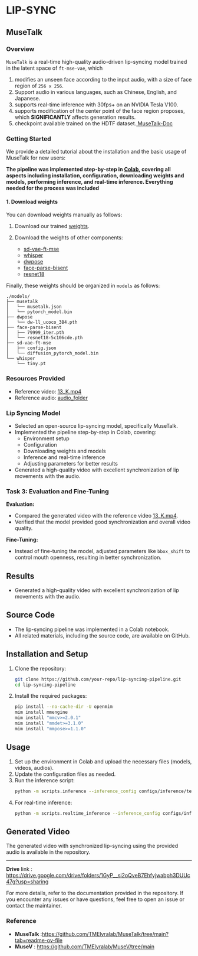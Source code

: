 # LIP-SYNC

## MuseTalk

### Overview
`MuseTalk` is a real-time high-quality audio-driven lip-syncing model trained in the latent space of `ft-mse-vae`, which

1. modifies an unseen face according to the input audio, with a size of face region of `256 x 256`.
1. Support audio in various languages, such as Chinese, English, and Japanese.
1. supports real-time inference with 30fps+ on an NVIDIA Tesla V100.
1. supports modification of the center point of the face region proposes, which **SIGNIFICANTLY** affects generation results. 
1. checkpoint available trained on the HDTF dataset.[
MuseTalk-Doc]([url](https://github.com/TMElyralab/MuseTalk))

### Getting Started
We provide a detailed tutorial about the installation and the basic usage of MuseTalk for new users:

**The pipeline was implemented step-by-step in [Colab]([url](https://github.com/MohamedAziz15/Lip-Sync/blob/main/MuseTalk.ipynb)), covering all aspects including installation, configuration, downloading weights and models, performing inference, and real-time inference. Everything needed for the process was included**



#### 1. Download weights
You can download weights manually as follows:

1. Download our trained [weights](https://huggingface.co/TMElyralab/MuseTalk).

2. Download the weights of other components:
   - [sd-vae-ft-mse](https://huggingface.co/stabilityai/sd-vae-ft-mse)
   - [whisper](https://openaipublic.azureedge.net/main/whisper/models/65147644a518d12f04e32d6f3b26facc3f8dd46e5390956a9424a650c0ce22b9/tiny.pt)
   - [dwpose](https://huggingface.co/yzd-v/DWPose/tree/main)
   - [face-parse-bisent](https://github.com/zllrunning/face-parsing.PyTorch)
   - [resnet18](https://download.pytorch.org/models/resnet18-5c106cde.pth)


Finally, these weights should be organized in `models` as follows:
```
./models/
├── musetalk
│   └── musetalk.json
│   └── pytorch_model.bin
├── dwpose
│   └── dw-ll_ucoco_384.pth
├── face-parse-bisent
│   ├── 79999_iter.pth
│   └── resnet18-5c106cde.pth
├── sd-vae-ft-mse
│   ├── config.json
│   └── diffusion_pytorch_model.bin
└── whisper
    └── tiny.pt
```


### Resources Provided
- Reference video: [13_K.mp4]([link-to-video](https://github.com/MohamedAziz15/Lip-Sync/blob/main/Resources/Video/13_K.mp4))
- Reference audio: [audio_folder]([link-to-audio-folder](https://github.com/MohamedAziz15/Lip-Sync/tree/main/Resources/Audio%20files))


###  Lip Syncing Model
- Selected an open-source lip-syncing model, specifically MuseTalk.
- Implemented the pipeline step-by-step in Colab, covering:
  - Environment setup
  - Configuration
  - Downloading weights and models
  - Inference and real-time inference
  - Adjusting parameters for better results
- Generated a high-quality video with excellent synchronization of lip movements with the audio.

### Task 3: Evaluation and Fine-Tuning
**Evaluation:**
- Compared the generated video with the reference video [13_K.mp4](link-to-video).
- Verified that the model provided good synchronization and overall video quality.

**Fine-Tuning:**
- Instead of fine-tuning the model, adjusted parameters like `bbox_shift` to control mouth openness, resulting in better synchronization.

## Results
- Generated a high-quality video with excellent synchronization of lip movements with the audio.

## Source Code
- The lip-syncing pipeline was implemented in a Colab notebook.
- All related materials, including the source code, are available on GitHub.

## Installation and Setup
1. Clone the repository:
    ```sh
    git clone https://github.com/your-repo/lip-syncing-pipeline.git
    cd lip-syncing-pipeline
    ```

2. Install the required packages:
    ```sh
    pip install --no-cache-dir -U openmim 
    mim install mmengine 
    mim install "mmcv>=2.0.1" 
    mim install "mmdet>=3.1.0" 
    mim install "mmpose>=1.1.0"  
    ```

## Usage
1. Set up the environment in Colab and upload the necessary files (models, videos, audios).
2. Update the configuration files as needed.
3. Run the inference script:
    ```sh
    python -m scripts.inference --inference_config configs/inference/test.yaml
    ```
4. For real-time inference:
    ```sh
    python -m scripts.realtime_inference --inference_config configs/inference/realtime.yaml --batch_size 4
    ```

## Generated Video
The generated video with synchronized lip-syncing using the provided audio is available in the repository.


---
**Drive** link : https://drive.google.com/drive/folders/1GyP__si2oQveB7Ehfyjwabph3DUUc47g?usp=sharing

For more details, refer to the documentation provided in the repository. If you encounter any issues or have questions, feel free to open an issue or contact the maintainer.





### Reference
-  **MuseTalk** :https://github.com/TMElyralab/MuseTalk/tree/main?tab=readme-ov-file
-  **MuseV**    : https://github.com/TMElyralab/MuseV/tree/main

